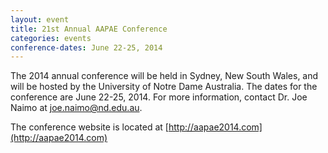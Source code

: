 ```yaml
---
layout: event
title: 21st Annual AAPAE Conference
categories: events
conference-dates: June 22-25, 2014
---
```


The 2014 annual conference will be held in Sydney, New South Wales, and will be hosted by the University of Notre Dame Australia. The dates for the conference are June 22-25, 2014.
For more information, contact Dr. Joe Naimo at [joe.naimo@nd.edu.au](joe.naimo@nd.edu.au).

The conference website is located at [http://aapae2014.com](http://aapae2014.com)